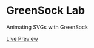 # GreenSock Lab

Animating SVGs with GreenSock

[Live Preview](https://edstarck.github.io/GreenSock-Lab/)
